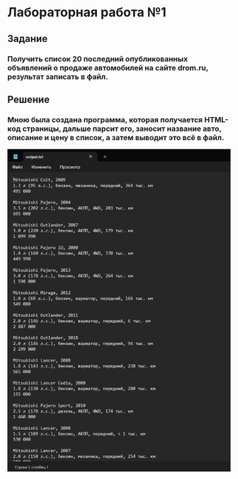 # Лабораторная работа №1
## Задание
### Получить список 20 последний опубликованных объявлений о продаже автомобилей на сайте drom.ru, результат записать в файл.
## Решение 
### Мною была создана программа, которая получается HTML-код страницы, дальше парсит его, заносит название авто, описание и цену в список, а затем выводит это всё в файл.
![Пример вывода](https://github.com/serezzka/DynamicProgrammingLanguage/blob/main/LAB1/Image/Screenshot_23.png)
